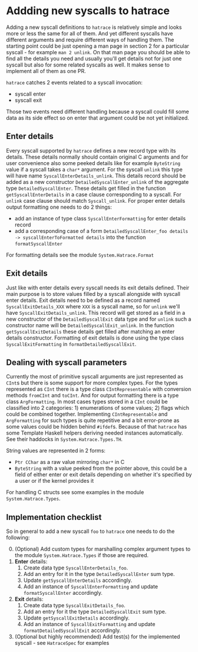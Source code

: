 # Addding new syscalls to hatrace

Adding a new syscall definitions to `hatrace` is relatively simple and looks more or less the same for all of them. And yet different syscalls have different arguments and require different ways of handling them. The starting point could be just opening a man page in section 2 for a particular syscall - for example `man 2 unlink`. On that man page you should be able to find all the details you need and usually you'll get details not for just one syscall but also for some related syscalls as well. It makes sense to implement all of them as one PR.

`hatrace` catches 2 events related to a syscall invocation:
* syscall enter
* syscall exit

Those two events need different handling because a syscall could fill some data as its side effect so on enter that argument could be not yet initialized.

## Enter details

Every syscall supported by `hatrace` defines a new record type with its details. These details normally should contain original C arguments and for user convenience also some peeked details like for example `ByteString` value if a syscall takes a `char*` argument. For the syscall `unlink` this type will have name `SyscallEnterDetails_unlink`. This details record should be added as a new constructor `DetailedSyscallEnter_unlink` of the aggregate type `DetailedSyscallEnter`.
These details get filled in the function `getSyscallEnterDetails` in a case clause corresponding to a syscall. For `unlink` case clause should match `Syscall_unlink`.
For proper enter details output formatting one needs to do 2 things:
* add an instance of type class `SyscallEnterFormatting` for enter details record
* add a corresponding case of a form `DetailedSyscallEnter_foo details -> syscallEnterToFormatted details` into the function `formatSyscallEnter`

For formatting details see the module `System.Hatrace.Format`

## Exit details

Just like with enter details every syscall needs its exit details defined. Their main purpose is to store values filled by a syscall alongside with syscall enter details. Exit details need to be defined as a record named `SyscallExitDetails_XXX` where `XXX` is a syscall name, so for `unlink` we'll have `SyscallExitDetails_unlink`. This record will get stored as a field in a new constructor of the `DetailedSyscallExit` data type and for `unlink` such a constructor name will be `DetailedSyscallExit_unlink`.
In the function `getSyscallExitDetails` these details get filled after matching an enter details constructor.
Formatting of exit details is done using the type class `SyscallExitFormatting` in `formatDetailedSyscallExit`.

## Dealing with syscall parameters

Currently the most of primitive syscall arguments are just represented as `CInt`s but there is some support for more complex types. For the types represented as `CInt` there is a type class `CIntRepresentable` with conversion methods `fromCInt` and `toCInt`. And for output formatting there is a type class `ArgFormatting`. In most cases types stored in a `CInt` could be classified into 2 categories: 1) enumerations of some values; 2) flags which could be combined together. Implementing `CIntRepresentable` and `ArgFormatting` for such types is quite repetitive and a bit error-prone as some values could be hidden behind `#ifdef`s. Because of that `hatrace` has some Template Haskell helpers deriving needed instances automatically. See their haddocks in `System.Hatrace.Types.TH`.

String values are represented in 2 forms:
* `Ptr CChar` as a raw value mirroring `char*` in C
* `ByteString` with a value peeked from the pointer above, this could be a field of either enter or exit details depending on whether it's specified by a user or if the kernel provides it

For handling C structs see some examples in the module `System.Hatrace.Types`.

## Implementation checklist

So in general to add a new syscall `foo` to `hatrace` one needs to do the following:

0. (Optional) Add custom types for marshalling complex argument types to the module `System.Hatrace.Types` if those are required.
1. **Enter** details:
    1. Create data type `SyscallEnterDetails_foo`.
    2. Add an entry for it in the type `DetailedSyscallEnter` sum type.
    3. Update `getSyscallEnterDetails` accordingly.
    4. Add an instance of `SyscallEnterFormatting` and update `formatSyscallEnter` accordingly.
2. **Exit** details:
    1. Create data type `SyscallExitDetails_foo`.
    2. Add an entry for it the type `DetailedSyscallExit` sum type.
    3. Update `getSyscallExitDetails` accordingly.
    4. Add an instance of `SyscallExitFormatting` and update `formatDetailedSyscallExit` accordingly.
3. (Optional but highly recommended) Add test(s) for the implemented syscall - see `HatraceSpec` for examples
